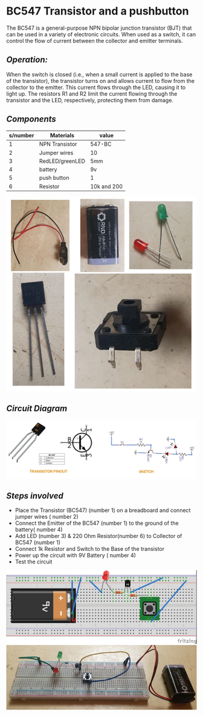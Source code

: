 # BC547 Transistor and a pushbutton
The BC547 is a general-purpose NPN bipolar junction transistor (BJT) that can be used in a variety of electronic circuits. When used as a switch, it can control the flow of current between the collector and emitter terminals.

## _Operation:_

When the switch is closed (i.e., when a small current is applied to the base of the transistor), the transistor turns on and allows current to flow from the collector to the emitter. This current flows through the LED, causing it to light up. The resistors R1 and R2 limit the current flowing through the transistor and the LED, respectively, protecting them from damage.

## _Components_


|s/number| Materials | value |
| -------- | -------- | -------- |
| 1|  NPN Transistor  | 547-BC|
| 2| Jumper wires |10 |
| 3| RedLED/greenLED  | 5mm    |
| 4| battery | 9v|
| 5| push button | 1 |
| 6| Resistor    | 10k and 200|

 ![Components for the circuit](/images/Components.jpg)


## _Circuit Diagram_

 ![Circuit](/images/Circuit.jpg)


## _Steps involved_

* Place the Transistor (BC547) (number 1) on a breadboard and connect jumper wires ( number 2)
* Connect the Emitter of the BC547 (number 1) to the ground of the battery( number 4)
* Add LED (number 3) & 220 Ohm Resistor(number 6) to Collector of BC547 (number 1)
* Connect 1k Resistor and Switch to the Base of the transistor
* Power up the circuit with 9V Battery ( number 4)
* Test the circuit 

![sketch](/images/sketchh.jpg)
![sketch](/images/complete%20setup.jpg)


